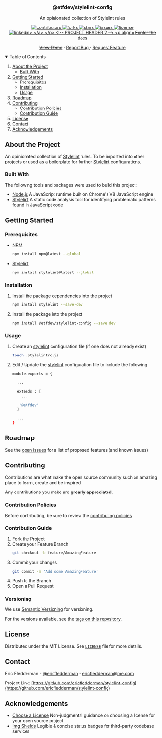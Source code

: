 <!-- PROJECT HEADER 1 -->
<h3 align="center">@etfdev/stylelint-config</h3>

<p align="center">
  An opinionated collection of Stylelint rules
</p>


<!-- PROJECT SHIELDS -->
<p align="center">
  <a href="https://github.com/ericfledderman/stylelint-config/graphs/contributors">
    <img src="https://img.shields.io/github/contributors/ericfledderman/stylelint-config.svg?style=for-the-badge" alt="contributors">
  </a>

  <a href="https://github.com/ericfledderman/stylelint-config/network/members">
    <img src="https://img.shields.io/github/forks/ericfledderman/stylelint-config.svg?style=for-the-badge" alt="forks">
  </a>

  <a href="https://github.com/ericfledderman/stylelint-config/stargazers">
    <img src="https://img.shields.io/github/stars/ericfledderman/stylelint-config.svg?style=for-the-badge" alt="stars">
  </a>

  <a href="https://github.com/ericfledderman/stylelint-config/issues">
    <img src="https://img.shields.io/github/issues/ericfledderman/stylelint-config.svg?style=for-the-badge" alt="issues">
  </a>

  <a href="https://github.com/ericfledderman/global-docs/blob/main/markdown-licenses/mit/LICENSE.md">
    <img src="https://img.shields.io/github/license/ericfledderman/stylelint-config.svg?style=for-the-badge" alt="license">
  </a>

  <a href="https://linkedin.com/in/ericfledderman" target="_blank">
    <img src="https://img.shields.io/badge/-LinkedIn-black.svg?style=for-the-badge&logo=linkedin&colorB=555" alt="linkedin>
  </a>
</p>


<!-- PROJECT HEADER 2 -->
<p align="center">
  <a href="#"><strike>Explor the docs</strike></a>
</p>

<p align="center">
  <a href="#"><strike>View Demo</strike></a>
  ·
  <a href="https://github.com/ericfledderman/stylelint-config/issues">
    Report Bug
  </a>
  ·
  <a href="https://github.com/ericfledderman/stylelint-config/issues">
    Request Feature
  </a>
</p>


<!-- TABLE OF CONTENTS -->
<details open="open">
  <summary>Table of Contents</summary>
  <ol>
    <li>
      <a href="#about-the-project">About the Project</a>
      <ul>
        <li><a href="#built-with">Built With</a></li>
      </ul>
    </li>
    <li>
      <a href="#getting-started">Getting Started</a>
      <ul>
        <li><a href="#prerequisites">Prerequisites</a></li>
        <li><a href="#installation">Installation</a></li>
        <li><a href="#usage">Usage</a></li>
      </ul>
    </li>
    <li><a href="#roadmap">Roadmap</a></li>
    <li>
      <a href="#contributing">Contributing</a>
      <ul>
        <li><a href="#contribution-policies">Contribution Policies</a></li>
        <li><a href="#contribution-guide">Contribution Guide</a></li>
      </ul>
    </li>
    <li><a href="#license">License</a></li>
    <li><a href="#contact">Contact</a></li>
    <li><a href="#acknowledgements">Acknowledgements</a></li>
  </ol>
</details>


<!-- ABOUT THE PROJECT -->
## About the Project

An opinionated collection of [Stylelint](https://stylelint.io) rules. To be imported into other projects or used as a boilerplate for further [Stylelint](https://stylelint.io) configurations.

### Built With

The following tools and packages were used to build this project:

* [Node.js](https://nodejs.org)
  A JavaScript runtime built on Chrome's V8 JavaScript engine
* [Stylelint](https://stylelint.org)
  A static code analysis tool for identifying problematic patterns found in JavaScript code


<!-- GETTING STARTED -->
## Getting Started

### Prerequisites

* [NPM](https://nodejs.org)
  ```sh
  npm install npm@latest --global
  ```
* [Stylelint](https://stylelint.org)
  ```sh
  npm install stylelint@latest --global
  ```

### Installation

1. Install the package dependencies into the project
   ```sh
   npm install stylelint --save-dev
   ```
2. Install the package into the project
   ```sh
   npm install @etfdev/stylelint-config --save-dev
   ```

### Usage

1. Create an [stylelint](https://stylelint.org) configuration file (if one does not already exist)
   ```sh
   touch .stylelintrc.js
   ```
2. Edit / Update the [stylelint](https://stylelint.org) configuration file to include the following
   ```sh
   module.exports = {

     ...

     extends : [
       ...

      '@etfdev'
     ]

     ...
   }
   ```


<!-- ROADMAP -->
## Roadmap

See the [open issues](https://github.com/ericfledderman/stylelint-config/issues) for a list of proposed features (and known issues)


<!-- CONTRIBUTING -->
## Contributing

Contributions are what make the open source community such an amazing place to learn, create and be inspired.

Any contributions you make are **grearly appreciated**.

### Contribution Policies

Before contributing, be sure to review the [contributing policies](https://github.com/ericfledderman/global-docs/blob/main/contributing/README.md)

### Contribution Guide

1. Fork the Project
2. Create your Feature Branch
   ```sh
   git checkout -b feature/AmazingFeature
   ```
3. Commit your changes
   ```sh
   git commit -m 'Add some AmazingFeature'
   ```
4. Push to the Branch
5. Open a Pull Request

### Versioning

We use [Semantic Versioning](http://semver.org/) for versioning.

For the versions available, see the [tags on this
repository](https://github.com/ericfledderman/stylelint-config/tags).


<!-- LICENSE -->
## License

Distributed under the MIT License. See [`LICENSE`](https://github.com/ericfledderman/global-docs/blob/main/markdown-licenses/mit/LICENSE.md) file for more details.


<!-- CONTACT -->
## Contact

Eric Fledderman - [@ericfledderman](https://twitter.com/ericfledderman) - ericfledderman@me.com

Project Link: [https://github.com/ericfledderman/stylelint-config](https://github.com/ericfledderman/stylelint-config)


<!-- ACKNOWLEDGEMENTS -->
## Acknowledgements

* [Choose a License](https://choosealicense.com)
   Non-judgmental guidance on choosing a license for your open source project
* [Img Shields](https://shields.io)
   Legible & concise status badges for third-party codebase services
